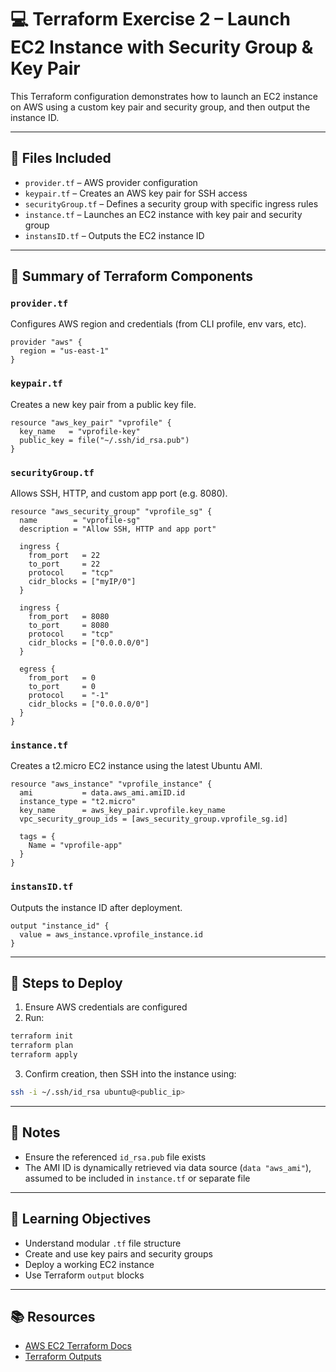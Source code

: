 
# 💻 Terraform Exercise 2 – Launch EC2 Instance with Security Group & Key Pair

This Terraform configuration demonstrates how to launch an EC2 instance on AWS using a custom key pair and security group, and then output the instance ID.

---

## 📁 Files Included

- `provider.tf` – AWS provider configuration
- `keypair.tf` – Creates an AWS key pair for SSH access
- `securityGroup.tf` – Defines a security group with specific ingress rules
- `instance.tf` – Launches an EC2 instance with key pair and security group
- `instansID.tf` – Outputs the EC2 instance ID

---

## 📜 Summary of Terraform Components

### `provider.tf`

Configures AWS region and credentials (from CLI profile, env vars, etc).

```hcl
provider "aws" {
  region = "us-east-1"
}
```

### `keypair.tf`

Creates a new key pair from a public key file.

```hcl
resource "aws_key_pair" "vprofile" {
  key_name   = "vprofile-key"
  public_key = file("~/.ssh/id_rsa.pub")
}
```

### `securityGroup.tf`

Allows SSH, HTTP, and custom app port (e.g. 8080).

```hcl
resource "aws_security_group" "vprofile_sg" {
  name        = "vprofile-sg"
  description = "Allow SSH, HTTP and app port"

  ingress {
    from_port   = 22
    to_port     = 22
    protocol    = "tcp"
    cidr_blocks = ["myIP/0"]
  }

  ingress {
    from_port   = 8080
    to_port     = 8080
    protocol    = "tcp"
    cidr_blocks = ["0.0.0.0/0"]
  }

  egress {
    from_port   = 0
    to_port     = 0
    protocol    = "-1"
    cidr_blocks = ["0.0.0.0/0"]
  }
}
```

### `instance.tf`

Creates a t2.micro EC2 instance using the latest Ubuntu AMI.

```hcl
resource "aws_instance" "vprofile_instance" {
  ami           = data.aws_ami.amiID.id
  instance_type = "t2.micro"
  key_name      = aws_key_pair.vprofile.key_name
  vpc_security_group_ids = [aws_security_group.vprofile_sg.id]

  tags = {
    Name = "vprofile-app"
  }
}
```

### `instansID.tf`

Outputs the instance ID after deployment.

```hcl
output "instance_id" {
  value = aws_instance.vprofile_instance.id
}
```

---

## 🧾 Steps to Deploy

1. Ensure AWS credentials are configured
2. Run:

```bash
terraform init
terraform plan
terraform apply
```

3. Confirm creation, then SSH into the instance using:

```bash
ssh -i ~/.ssh/id_rsa ubuntu@<public_ip>
```

---

## 🔐 Notes

- Ensure the referenced `id_rsa.pub` file exists
- The AMI ID is dynamically retrieved via data source (`data "aws_ami"`), assumed to be included in `instance.tf` or separate file

---

## 🧠 Learning Objectives

- Understand modular `.tf` file structure
- Create and use key pairs and security groups
- Deploy a working EC2 instance
- Use Terraform `output` blocks

---

## 📚 Resources

- [AWS EC2 Terraform Docs](https://registry.terraform.io/providers/hashicorp/aws/latest/docs/resources/instance)
- [Terraform Outputs](https://developer.hashicorp.com/terraform/language/values/outputs)
